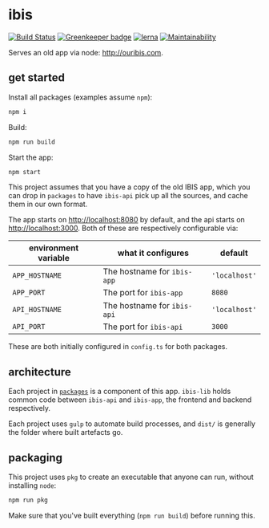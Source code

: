 # ibis

[![Build Status](https://travis-ci.com/ibis-app/ibis.svg?branch=master)](https://travis-ci.com/ibis-app/ibis) [![Greenkeeper badge](https://badges.greenkeeper.io/ibis-app/ibis.svg)](https://greenkeeper.io/)
[![lerna](https://img.shields.io/badge/maintained%20with-lerna-cc00ff.svg)](https://lerna.js.org/)
[![Maintainability](https://api.codeclimate.com/v1/badges/58e7eb362df37a292de4/maintainability)](https://codeclimate.com/github/ibis-app/ibis/maintainability)

Serves an old app via node: <http://ouribis.com>.

## get started

Install all packages (examples assume `npm`):

```bash
npm i
```

Build:

```bash
npm run build
```

Start the app:

```bash
npm start
```

This project assumes that you have a copy of the old IBIS app, which you can drop in `packages` to have `ibis-api` pick up all the sources, and cache them in our own format.

The app starts on <http://localhost:8080> by default, and the api starts on <http://localhost:3000>. Both of these are respectively configurable via:

| environment variable | what it configures | default |
|-|-|-|
| `APP_HOSTNAME` | The hostname for `ibis-app` | `'localhost'` |
| `APP_PORT` | The port for `ibis-app` | `8080` |
| `API_HOSTNAME` | The hostname for `ibis-api` | `'localhost'` |
| `API_PORT` | The port for `ibis-api` | `3000` |

These are both initially configured in `config.ts` for both packages.

## architecture

Each project in [`packages`](packages/) is a component of this app. `ibis-lib` holds common code between `ibis-api` and `ibis-app`, the frontend and backend respectively.

Each project uses `gulp` to automate build processes, and `dist/` is generally the folder where built artefacts go.

## packaging

This project uses `pkg` to create an executable that anyone can run, without installing `node`:

```bash
npm run pkg
```

Make sure that you've built everything (`npm run build`) before running this.
